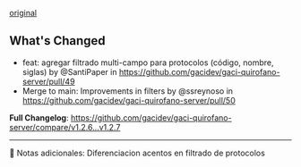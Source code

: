 [original](https://github.com/gacidev/gaci-quirofano-server/releases/tag/v1.2.7)

## What's Changed
* feat: agregar filtrado multi-campo para protocolos (código, nombre, siglas) by @SantiPaper in https://github.com/gacidev/gaci-quirofano-server/pull/49
* Merge to main: Improvements in filters by @ssreynoso in https://github.com/gacidev/gaci-quirofano-server/pull/50


**Full Changelog**: https://github.com/gacidev/gaci-quirofano-server/compare/v1.2.6...v1.2.7

---

📝 Notas adicionales:
Diferenciacion acentos en filtrado de protocolos